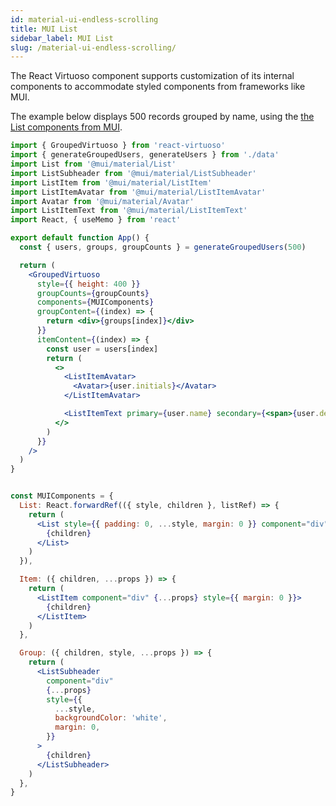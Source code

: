 ```yaml
---
id: material-ui-endless-scrolling
title: MUI List
sidebar_label: MUI List
slug: /material-ui-endless-scrolling/
---
```


The React Virtuoso component supports customization of its internal components to accommodate styled components from frameworks like MUI.

The example below displays 500 records grouped by name, using the [the List components from MUI](https://mui.com/components/lists/).

```jsx live include-data import=@mui/material
import { GroupedVirtuoso } from 'react-virtuoso'
import { generateGroupedUsers, generateUsers } from './data'
import List from '@mui/material/List'
import ListSubheader from '@mui/material/ListSubheader'
import ListItem from '@mui/material/ListItem'
import ListItemAvatar from '@mui/material/ListItemAvatar'
import Avatar from '@mui/material/Avatar'
import ListItemText from '@mui/material/ListItemText'
import React, { useMemo } from 'react'

export default function App() {
  const { users, groups, groupCounts } = generateGroupedUsers(500)

  return (
    <GroupedVirtuoso
      style={{ height: 400 }}
      groupCounts={groupCounts}
      components={MUIComponents}
      groupContent={(index) => {
        return <div>{groups[index]}</div>
      }}
      itemContent={(index) => {
        const user = users[index]
        return (
          <>
            <ListItemAvatar>
              <Avatar>{user.initials}</Avatar>
            </ListItemAvatar>

            <ListItemText primary={user.name} secondary={<span>{user.description}</span>} />
          </>
        )
      }}
    />
  )
}


const MUIComponents = {
  List: React.forwardRef(({ style, children }, listRef) => {
    return (
      <List style={{ padding: 0, ...style, margin: 0 }} component="div" ref={listRef}>
        {children}
      </List>
    )
  }),

  Item: ({ children, ...props }) => {
    return (
      <ListItem component="div" {...props} style={{ margin: 0 }}>
        {children}
      </ListItem>
    )
  },

  Group: ({ children, style, ...props }) => {
    return (
      <ListSubheader
        component="div"
        {...props}
        style={{
          ...style,
          backgroundColor: 'white',
          margin: 0,
        }}
      >
        {children}
      </ListSubheader>
    )
  },
}
```
